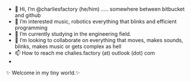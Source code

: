 - 👋 Hi, I’m @charliesfactory (he/him)
..... somewhere between bitbucket and github
- 👀 I’m interested music, robotics everything that blinks and efficient programming
- 🌱 I’m currently studying in the engineering field.
- 💞️ I’m looking to collaborate on everything that moves, makes sounds, blinks, makes music or gets complex as hell
- 📫 How to reach me chalies.factory (at) outlook (dot) com
- 
✨ Welcome in my tiny world.✨ 
